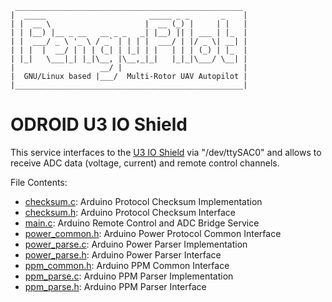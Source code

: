      ___________________________________________________
    |  _____                       _____ _ _       _    |
    | |  __ \                     |  __ (_) |     | |   |
    | | |__) |__ _ __   __ _ _   _| |__) || | ___ | |_  |
    | |  ___/ _ \ '_ \ / _` | | | |  ___/ | |/ _ \| __| |
    | | |  |  __/ | | | (_| | |_| | |   | | | (_) | |_  |
    | |_|   \___|_| |_|\__, |\__,_|_|   |_|_|\___/ \__| |
    |                   __/ |                           |
    |  GNU/Linux based |___/  Multi-Rotor UAV Autopilot |
    |___________________________________________________|


ODROID U3 IO Shield
===================

This service interfaces to the [U3 IO Shield](http://www.hardkernel.com/main/products/prdt_info.php?g_code=G138760240354) via "/dev/ttySAC0" and allows to receive ADC data (voltage, current) and remote control channels.

File Contents:

- [checksum.c](checksum.c): Arduino Protocol Checksum Implementation
- [checksum.h](checksum.h): Arduino Protocol Checksum Interface
- [main.c](main.c): Arduino Remote Control and ADC Bridge Service
- [power_common.h](power_common.h): Arduino Power Protocol Common Interface
- [power_parse.c](power_parse.c): Arduino Power Parser Implementation
- [power_parse.h](power_parse.h): Arduino Power Parser Interface
- [ppm_common.h](ppm_common.h): Arduino PPM Common Interface
- [ppm_parse.c](ppm_parse.c): Arduino PPM Parser Implementation
- [ppm_parse.h](ppm_parse.h): Arduino PPM Parser Interface
